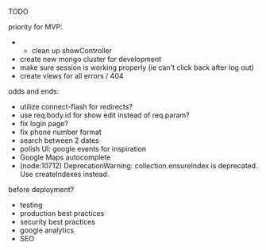 TODO

priority for MVP:
- * clean up showController
- create new mongo cluster for development
- make sure session is working properly (ie can't click back after log out)
- create views for all errors / 404

odds and ends:
- utilize connect-flash for redirects?
- use req.body.id for show edit instead of req.param?
- fix login page?
- fix phone number format
- search between 2 dates
- polish UI: google events for inspiration
- Google Maps autocomplete
- (node:10712) DeprecationWarning: collection.ensureIndex is deprecated. Use createIndexes instead.

before deployment?
- testing
- production best practices
- security best practices
- google analytics
- SEO

